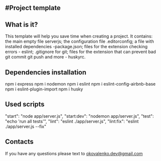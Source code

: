 #Project template
-------------------
  What is it?
  -----------------
This template will help you save time when creating a project. It contains: the main empty file serverjs;  the configuration file  .editorconfig; a file with installed dependencies -package.json; files for the extension checking errors - eslint; .gitignore for git; files for the extension that can prevent bad git commit git push and more -  huskyrc.

Dependencies installation
--------------------------------------
npm i express
npm i nodemon
npm i eslint
npm i eslint-config-airbnb-base
npm i eslint-plugin-import
npm i  husky

Used scripts
--------------------
  "start": "node app/server.js",
    "start:dev": "nodemon app/server.js",
    "test": "echo 'run all tests'",
    "lint": "eslint ./app/server.js",
    "lint:fix": "eslint ./app/server.js --fix"

  Contacts
  ---------------
If you have any questions please text to okovalenko.dev@gmail.com
